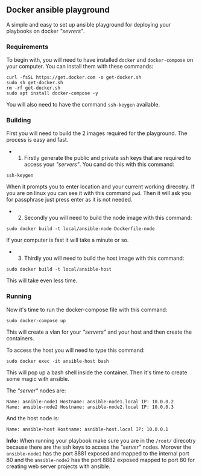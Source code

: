## Docker ansible playground

A simple and easy to set up ansible playground for deploying your playbooks on docker *"sevrers"*.

### Requirements

To begin with, you will need to have installed ``docker`` and ``docker-compose`` on your computer. You can install them with these commands:

``` Shellscript
curl -fsSL https://get.docker.com -o get-docker.sh
sudo sh get-docker.sh
rm -rf get-docker.sh
sudo apt install docker-compose -y
```

You will also need to have the command ``ssh-keygen`` available.

### Building

First you will need to build the 2 images required for the playground. The process is easy and fast.

- 1. Firstly generate the public and private ssh keys that are required to access your *"servers"*. You cand do this with this command:

``` Shellscript
ssh-keygen
```

When it prompts you to enter location and your current working direcotry. If you are on linux you can see it with this command ```pwd```.
Then it will ask you for passphrase just press enter as it is not needed.

- 2. Secondly you will need to build the node image with this command:

```Shellscript
sudo docker build -t local/ansible-node Dockerfile-node
```

If your computer is fast it will take a minute or so.

- 3. Thirdly you will need to build the host image with this command:

```Shellscript
sudo docker build -t local/ansible-host
```

This will take even less time.

### Running

Now it's time to run the docker-compose file with this command:

```Shellscript
sudo docker-compose up
```

This will create a vlan for your *"servers"* and your host and then create the containers.

To access the host you will need to type this command:

```Shellscript
sudo docker exec -it ansible-host bash
```

This will pop up a bash shell inside the container. Then it's time to create some magic with ansible.

The *"server"* nodes are:

```
Name: asnible-node1 Hostname: ansible-node1.local IP: 10.0.0.2
Name: ansible-node2 Hostname: ansible-node2.local IP: 10.0.0.3
```

And the host node is:

```
Name: ansible-host Hostname: asnible-host.local IP: 10.0.0.1
```

**Info:** When running your playbook make sure you are in the ``/root/`` direcotry because there are the ssh keys to access the *"server"* nodes. Morover the ``ansible-node1`` has the port 8881 exposed and mapped to the internal port 80 and the ``ansible-node2`` has the port 8882 exposed mapped to port 80 for creating web server projects with ansible.





